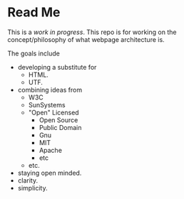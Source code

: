 # Read Me
This is a *work in progress*. This repo is for working on the concept/philosophy of what webpage architecture is.

The goals include
* developing a substitute for
  * HTML.
  * UTF.
* combining ideas from
  * W3C
  * SunSystems
  * "Open" Licensed
    * Open Source
    * Public Domain
    * Gnu
    * MIT
    * Apache
    * etc
  * etc.
* staying open minded.
* clarity.
* simplicity.

